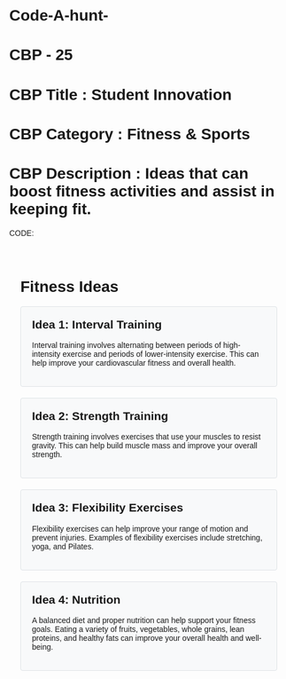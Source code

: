 # Code-A-hunt-
# CBP - 25
# CBP Title : Student Innovation
# CBP Category : Fitness & Sports
# CBP Description : Ideas that can boost fitness activities and assist in keeping fit.


CODE: 
<!DOCTYPE html>
<html lang="en">
<head>
    <meta charset="UTF-8">
    <meta name="viewport" content="width=device-width, initial-scale=1.0">
    <title>Fitness Ideas</title>
    <style>
        body {
            font-family: Arial, sans-serif;
        }
        .container {
            max-width: 800px;
            margin: 0 auto;
            padding: 20px;
        }
        .card {
            background-color: #f8f9fa;
            border: 1px solid #dee2e6;
            border-radius: 0.25rem;
            padding: 20px;
            margin-bottom: 20px;
        }
        .card h2 {
            margin-top: 0;
        }
    </style>
</head>
<body>
    <div class="container">
        <h1>Fitness Ideas</h1>
        <div class="card" id="card1">
            <h2>Idea 1: Interval Training</h2>
            <p>Interval training involves alternating between periods of high-intensity exercise and periods of lower-intensity exercise. This can help improve your cardiovascular fitness and overall health.</p>
        </div>
        <div class="card" id="card2">
            <h2>Idea 2: Strength Training</h2>
            <p>Strength training involves exercises that use your muscles to resist gravity. This can help build muscle mass and improve your overall strength.</p>
        </div>
        <div class="card" id="card3">
            <h2>Idea 3: Flexibility Exercises</h2>
            <p>Flexibility exercises can help improve your range of motion and prevent injuries. Examples of flexibility exercises include stretching, yoga, and Pilates.</p>
        </div>
        <div class="card" id="card4">
            <h2>Idea 4: Nutrition</h2>
            <p>A balanced diet and proper nutrition can help support your fitness goals. Eating a variety of fruits, vegetables, whole grains, lean proteins, and healthy fats can improve your overall health and well-being.</p>
        </div>
    </div>
</body>






